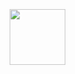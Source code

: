 
<div id="header" align="center">
  <img src="https://media.giphy.com/media/HL1qdO4LYRimI/giphy.gif" width="100"/>
  
</div>
